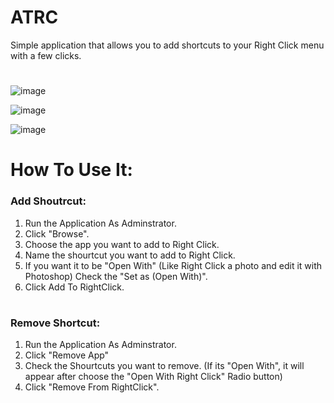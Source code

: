 # ATRC
Simple application that allows you to add shortcuts to your Right Click menu with a few clicks.

#
![image](https://user-images.githubusercontent.com/50108919/149674534-90cbfdb5-964f-4be4-adb5-a87eb3968df0.png)

![image](https://user-images.githubusercontent.com/50108919/149674338-abff2a6d-b8a0-4ced-b2a5-c73b71ac5d6c.png)

![image](https://user-images.githubusercontent.com/50108919/149674496-8ccbd33e-d76a-4ffb-96f3-f728e35e5206.png)
#

# How To Use It:

### Add Shoutrcut:
1. Run the Application As Adminstrator.
2. Click "Browse".
3. Choose the app you want to add to Right Click.
4. Name the shourtcut you want to add to Right Click.
5. If you want it to be "Open With" (Like Right Click a photo and edit it with Photoshop) Check the "Set as (Open With)".
6. Click Add To RightClick.
#
### Remove Shortcut:
1. Run the Application As Adminstrator.
2. Click "Remove App"
3. Check the Shourtcuts you want to remove. (If its "Open With", it will appear after choose the "Open With Right Click" Radio button)
4. Click "Remove From RightClick".
